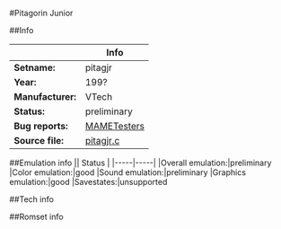 #Pitagorin Junior

##Info

||Info|
|-----|-----|
|**Setname:**|pitagjr
|**Year:**|199?
|**Manufacturer:**|VTech
|**Status:**|preliminary
|**Bug reports:**|[MAMETesters](http://mametesters.org/view_all_set.php?type=1&temporary=y&search=pitagjr.c)
|**Source file:**|[pitagjr.c](https://github.com/mamedev/mame/blob/master/src/mess/drivers/pitagjr.c)

##Emulation info
|| Status |
|-----|-----|
|Overall emulation:|preliminary
|Color emulation:|good
|Sound emulation:|preliminary
|Graphics emulation:|good
|Savestates:|unsupported

##Tech info

##Romset info

<!--- START OF EDITED COMMENT DO NOT TOUCH TEXT ABOVE-->
